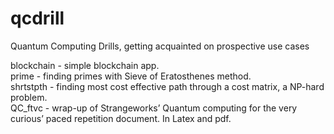 # qcdrill

Quantum Computing Drills, getting acquainted on prospective use cases

blockchain - simple blockchain app.<br>
prime - finding primes with Sieve of Eratosthenes method.<br>
shrtstpth - finding most cost effective path through a cost matrix, a NP-hard problem.<br>
QC_ftvc - wrap-up of Strangeworks’ Quantum computing for the very curious’ paced repetition document. In Latex and pdf.<br>
